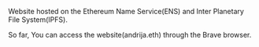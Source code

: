 Website hosted on the Ethereum Name Service(ENS) and Inter Planetary File System(IPFS).

So far, You can access the website(andrija.eth) through the Brave browser.